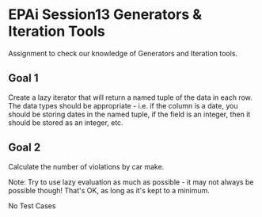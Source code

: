 
# EPAi Session13 Generators \& Iteration Tools
Assignment to check our knowledge of Generators and Iteration tools.

## Goal 1
Create a lazy iterator that will return a named tuple of the data in each row. The data types should be appropriate - i.e. if the column is a date, you should be storing dates in the named tuple, if the field is an integer, then it should be stored as an integer, etc.

## Goal 2
Calculate the number of violations by car make.

Note:
Try to use lazy evaluation as much as possible - it may not always be possible though! That's OK, as long as it's kept to a minimum.

No Test Cases